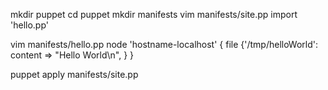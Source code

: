 mkdir puppet
cd puppet
mkdir manifests
vim manifests/site.pp
  import 'hello.pp'
  
vim manifests/hello.pp
node 'hostname-localhost' {
    file {'/tmp/helloWorld':
        content => "Hello World\n",
        }
}

puppet apply manifests/site.pp
